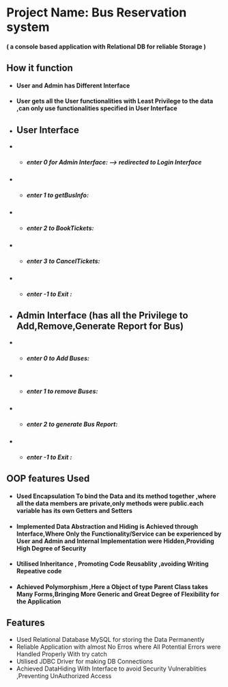 # Project Name:  Bus Reservation system

#### ( a console based application with Relational DB for reliable Storage )

## How it function

- #### User and Admin has Different Interface
- #### User gets all the User functionalities with Least Privilege to the data ,can only use functionalities specified in User Interface
- ## User Interface
- - #####  enter 0 for Admin Interface:  --> redirected to Login Interface
- - #####  enter 1 to getBusInfo: 
- -  #####  enter 2 to BookTickets: 
- -  #####  enter 3 to CancelTickets: 
- -  #####   enter -1 to Exit : 


- ## Admin Interface (has all the Privilege to Add,Remove,Generate Report for Bus)
- - ##### enter 0 to Add Buses: 
- -  ##### enter 1 to remove Buses: 
- -  #####  enter 2 to generate Bus Report: 
- -  #####   enter -1 to Exit :


 ## OOP features Used
-  #### Used Encapsulation To bind the Data and its method together ,where all the data members are private,only methods were public.each variable has its own Getters and Setters
-  #### Implemented Data Abstraction and Hiding is Achieved through Interface,Where Only the Functionality/Service can be experienced by User and Admin and Internal Implementation were Hidden,Providing High Degree of Security
- #### Utilised Inheritance , Promoting Code Reusablity ,avoiding Writing Repeative code
-  #### Achieved Polymorphism ,Here a Object of type Parent Class takes Many Forms,Bringing More Generic and Great Degree of Flexibility for the Application

## Features

- Used Relational Database MySQL for storing the Data Permanently
- Reliable Application with almost No Erros where All Potential Errors were Handled Properly With try catch
- Utilised JDBC Driver for making  DB Connections
- Achieved DataHiding With Interface to avoid Security Vulnerablities ,Preventing UnAuthorized Access

